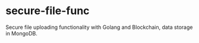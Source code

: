 # secure-file-func
Secure file uploading functionality with Golang and Blockchain, data storage in MongoDB.
